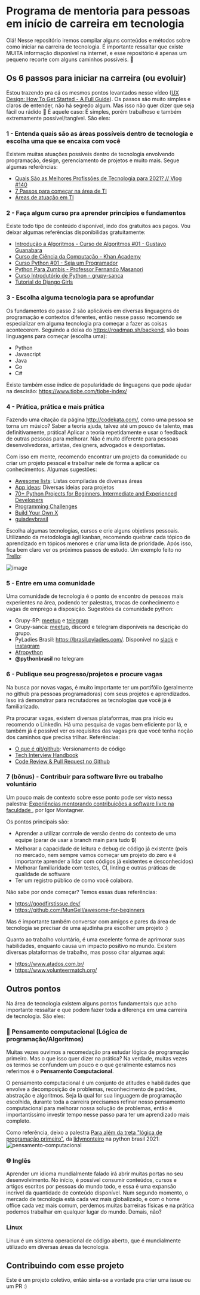 # Programa de mentoria para pessoas em início de carreira em tecnologia

Olá! Nesse repositório iremos compilar alguns conteúdos e métodos sobre como iniciar na carreira de tecnologia. É importante ressaltar que existe MUITA informação disponível na internet, e esse repositório é apenas um pequeno recorte com alguns caminhos possíveis. 🌈

## Os 6 passos para iniciar na carreira (ou evoluir)

Estou trazendo pra cá os mesmos pontos levantados nesse vídeo ([UX Design: How To Get Started - A Full Guide](https://www.youtube.com/watch?v=t0aCoqXKFOU)). Os passos são muito simples e claros de entender, não há segredo algum. Mas isso não quer dizer que seja fácil ou rádido 😬 É aquele caso: É simples, porém trabalhoso e também extremamente possível/tangível. São eles:

### 1 - Entenda quais são as áreas possíveis dentro de tecnologia e escolha uma que se encaixa com você

Existem muitas atuações possíveis dentro de tecnologia envolvendo programação, design, gerenciamento de projetos e muito mais. Segue algumas referências:
- [Quais São as Melhores Profissões de Tecnologia para 2021? // Vlog #140](https://www.youtube.com/watch?v=AycZPxzTo90&ab_channel=C%C3%B3digoFonteTVC%C3%B3digoFonteTV)
- [7 Passos para começar na área de TI](https://www.youtube.com/watch?v=UfuSVItLKEk&ab_channel=OBrunoGermano)
- [Áreas de atuação em TI](https://www.youtube.com/watch?v=quSLB3dz-OM&ab_channel=CanalTI)

### 2 - Faça algum curso pra aprender princípios e fundamentos

Existe todo tipo de conteúdo disponível, indo dos gratuitos aos pagos. Vou deixar algumas referências disponibilidas gratuitamente:
- [Introdução a Algoritmos - Curso de Algoritmos #01 - Gustavo Guanabara](https://www.youtube.com/watch?v=8mei6uVttho&list=PLHz_AreHm4dmSj0MHol_aoNYCSGFqvfXV&ab_channel=CursoemV%C3%ADdeo)
- [Curso de Ciência da Computação - Khan Academy](https://pt.khanacademy.org/computing/computer-science)
- [Curso Python #01 - Seja um Programador](https://www.youtube.com/watch?v=S9uPNppGsGo&list=PLvE-ZAFRgX8hnECDn1v9HNTI71veL3oW0&ab_channel=CursoemV%C3%ADdeoCursoemV%C3%ADdeoVerificado)
- [Python Para Zumbis - Professor Fernando Masanori](https://www.youtube.com/playlist?list=PLUukMN0DTKCtbzhbYe2jdF4cr8MOWClXc)
- [Curso Introdutório de Python - grupy-sanca](http://curso.grupysanca.com.br/pt/latest/)
- [Tutorial do Django Girls](https://tutorial.djangogirls.org/pt/)


### 3 - Escolha alguma tecnologia para se aprofundar

Os fundamentos do passo 2 são aplicáveis em diversas linguagens de programação e contextos diferentes, então nesse passo recomendo se especializar em alguma tecnologia pra começar a fazer as coisas acontecerem. Seguindo a deixa do https://roadmap.sh/backend, são boas linguagens para começar (escolha uma):
- Python
- Javascript
- Java
- Go
- C#

Existe também esse índice de popularidade de linguagens que pode ajudar na descisão: https://www.tiobe.com/tiobe-index/

### 4 - Prática, prática e mais prática

Fazendo uma citação da página http://codekata.com/, como uma pessoa se torna um músico? Saber a teoria ajuda, talvez até um pouco de talento, mas definitivamente,  prática! Aplicar a teoria repetidamente e usar o feedback de outras pessoas para melhorar. Não é muito diferente para pessoas desenvolvedoras, artistas, designers, advogados e desportistas.

Com isso em mente, recomendo encontrar um projeto da comunidade ou criar um projeto pessoal e trabalhar nele de forma a aplicar os conhecimentos. Algumas sugestões:
- [Awesome lists](https://github.com/topics/awesome): Listas compiladas de diversas áreas
- [App ideas](https://github.com/florinpop17/app-ideas): Diversas ideias para projetos
- [70+ Python Projects for Beginners, Intermediate and Experienced Developers](https://www.theinsaneapp.com/2021/06/list-of-python-projects-with-source-code-and-tutorials.html)
- [Programming Challenges](https://github.com/michelbernardods/programming-challenges)
- [Build Your Own X](https://github.com/danistefanovic/build-your-own-x)
- [guiadevbrasil](https://github.com/arthurspk/guiadevbrasil)

Escolha algumas tecnologias, cursos e crie alguns objetivos pessoais. Utilizando da metodologia ágil kanban, recomendo quebrar cada tópico de aprendizado em tópicos menores e criar uma lista de prioridade. Após isso, fica bem claro ver os próximos passos de estudo. Um exemplo feito no [Trello](https://trello.com/):

![image](https://user-images.githubusercontent.com/9268203/119709584-c0ab6680-be33-11eb-818e-6c22c4fc2bb5.png)

### 5 - Entre em uma comunidade 

Uma comunidade de tecnologia é o ponto de encontro de pessoas mais experientes na área, podendo ter palestras, trocas de conhecimento e vagas de emprego a disposição. Sugestões da comunidade python:
- Grupy-RP: [meetup](https://www.meetup.com/grupy-rp/) e [telegram](https://t.me/joinchat/TC69G3vQgjTlxm6f)
- Grupy-sanca: [meetup](https://www.meetup.com/grupy-sanca/), discord e telegram disponíveis na descrição do grupo.
- PyLadies Brasil: https://brasil.pyladies.com/. Disponível no [slack](https://slackin.pyladies.com/) e [instagram](https://www.instagram.com/pyladiesbrasil/)
- [Afropython](https://afropython.org/)
- **@pythonbrasil** no telegram

### 6 - Publique seu progresso/projetos e procure vagas 

Na busca por novas vagas, é muito importante ter um portifólio (geralmente no github pra pessoas programadoras) com seus projetos e aprendizados. Isso irá demonstrar para recrutadores as tecnologias que você já é familiarizado. 

Pra procurar vagas, existem diversas plataformas, mas pra início eu recomendo o Linkedin. Há uma pesquisa de vagas bem eficiente por lá, e também já é possível ver os requisitos das vagas pra que você tenha noção dos caminhos que precisa trilhar. Referências:
- [O que é git/github](https://www.youtube.com/watch?v=ZDo_f3ZibFA&ab_channel=OBrunoGermanoOBrunoGermano): Versionamento de código
- [Tech Interview Handbook](https://github.com/yangshun/tech-interview-handbook)
- [Code Review & Pull Request no Github](https://www.youtube.com/watch?v=MpsNF-EyytQ)

### 7 (bônus) - Contribuir para software livre ou trabalho voluntário

Um pouco mais de contexto sobre esse ponto pode ser visto nessa palestra: [Experiências mentorando contribuições a software livre na faculdade
](https://youtu.be/PUsjycX4XR0?t=302), por Igor Montagner.

Os pontos principais são:
- Aprender a utilizar controle de versão dentro do contexto de uma equipe (parar de usar a branch main para tudo 🔒)
- Melhorar a capacidade de leitura e debug de código já existente (pois no mercado, nem sempre vamos começar um projeto do zero e é importante aprender a lidar com códigos já existentes e desconhecidos)
- Melhorar familiaridade com testes, CI, linting e outras práticas de qualidade de software
- Ter um registro público de como você colabora.

Não sabe por onde começar? Temos essas duas referências:
- https://goodfirstissue.dev/
- https://github.com/MunGell/awesome-for-beginners

Mas é importante também conversar com amigos e pares da área de tecnologia se precisar de uma ajudinha pra escolher um projeto :)

Quanto ao trabalho voluntário, é uma excelente forma de aprimorar suas habilidades, enquanto causa um impacto positivo no mundo. Existem diversas plataformas de trabalho, mas posso citar algumas aqui:
- https://www.atados.com.br/
- https://www.volunteermatch.org/

## Outros pontos

Na área de tecnologia existem alguns pontos fundamentais que acho importante ressaltar e que podem fazer toda a diferença em uma carreira de tecnologia. São eles:

### 🤖 Pensamento computacional (Lógica de programação/Algoritmos)
Muitas vezes ouvimos a recomedação pra estudar lógica de programação primeiro. Mas o que isso quer dizer na prática? Na verdade, muitas vezes os termos se confundem um pouco e o que geralmente estamos nos referimos é o **Pensamento Computacional**.

O pensamento computacional é um conjunto de atitudes e habilidades que envolve a decomposição de problemas, reconhecimento de padrões, abstração e algoritmos.
Seja lá qual for sua linguagem de programação escolhida, durante toda a carreira precisamos refinar nosso pensamento computacional para melhorar nossa solução de problemas, então é importantíssimo investir tempo nesse passo para ter um aprendizado mais completo. 

Como referência, deixo a palestra [Para além da treta "lógica de programação primeiro"](https://youtu.be/2jcvSbm1vNw?t=4238), da [lidymonteiro](https://github.com/lidymonteiro) na python brasil 2021:
![pensamento-computacional](https://user-images.githubusercontent.com/9268203/138563927-f9119c58-d103-4f40-ab12-d7c4e0af97d9.png)

### 🌐 Inglês

Aprender um idioma mundialmente falado irá abrir muitas portas no seu desenvolvimento. No início, é possível consumir conteúdos, cursos e artigos escritos por pessoas do mundo todo, e essa é uma expansão incrível da quantidade de conteúdo disponível. Num segundo momento, o mercado de tecnologia está cada vez mais globalizado, e com o home office cada vez mais comum, perdemos muitas barreiras físicas e na prática podemos trabalhar em qualquer lugar do mundo. Demais, não?
### Linux

Linux é um sistema operacional de código aberto, que é mundialmente utilizado em diversas áreas da tecnologia. 

 
## Contribuindo com esse projeto

Este é um projeto coletivo, então sinta-se a vontade pra criar uma issue ou um PR :) 
